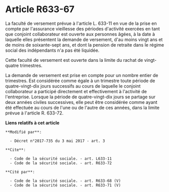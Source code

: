 # Article R633-67

La faculté de versement prévue à l'article L. 633-11 en vue de la prise en compte par l'assurance vieillesse des périodes
d'activité exercées en tant que conjoint collaborateur est ouverte aux personnes âgées, à la date à laquelle elles présentent
la demande de versement, d'au moins vingt ans et de moins de soixante-sept ans, et dont la pension de retraite dans le régime
social des indépendants n'a pas été liquidée. 

Cette faculté de versement est ouverte dans la limite du rachat de vingt-quatre trimestres. 

La demande de versement est prise en compte pour un nombre entier de trimestres. Est considérée comme égale à un trimestre
toute période de quatre-vingt-dix jours successifs au cours de laquelle le conjoint collaborateur a participé directement et
effectivement à l'activité de l'entreprise. Lorsque la période de quatre-vingt-dix jours se partage sur deux années civiles
successives, elle peut être considérée comme ayant été effectuée au cours de l'une ou de l'autre de ces années, dans la
limite prévue à l'article R. 633-72.

**Liens relatifs à cet article**

	**Modifié par**:

	  - Décret n°2017-735 du 3 mai 2017 - art. 3

	**Cite**:

	  - Code de la sécurité sociale. - art. L633-11
	  - Code de la sécurité sociale. - art. R633-72

	**Cité par**:

	  - Code de la sécurité sociale. - art. R633-68 (V)
	  - Code de la sécurité sociale. - art. R633-71 (V)
